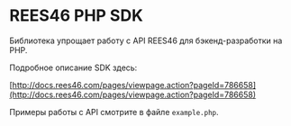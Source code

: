 REES46 PHP SDK
==============

Библиотека упрощает работу с API REES46 для бэкенд-разработки на PHP.

Подробное описание SDK здесь:

[http://docs.rees46.com/pages/viewpage.action?pageId=786658](http://docs.rees46.com/pages/viewpage.action?pageId=786658)

Примеры работы с API смотрите в файле ```example.php```.
